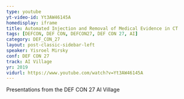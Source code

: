 ```yaml
---
type: youtube
yt-video-id: Yt3AW46145A
homedisplay: iframe
title: Automated Injection and Removal of Medical Evidence in CT
tags: [DEFCON, DEF CON, DEFCON27, DEF CON 27, AI]
category: DEF_CON_27
layout: post-classic-sidebar-left
speaker: Yisroel Mirsky
conf: DEF CON 27
track: AI Village
yr: 2019
vidurl: https://www.youtube.com/watch?v=Yt3AW46145A
---
```

Presentations from the DEF CON 27 AI Village